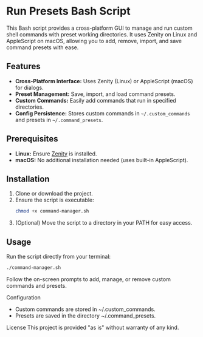 # Run Presets Bash Script

This Bash script provides a cross-platform GUI to manage and run custom shell commands with preset working directories. It uses Zenity on Linux and AppleScript on macOS, allowing you to add, remove, import, and save command presets with ease.

## Features

- **Cross-Platform Interface:** Uses Zenity (Linux) or AppleScript (macOS) for dialogs.
- **Preset Management:** Save, import, and load command presets.
- **Custom Commands:** Easily add commands that run in specified directories.
- **Config Persistence:** Stores custom commands in `~/.custom_commands` and presets in `~/.command_presets`.

## Prerequisites

- **Linux:** Ensure [Zenity](https://help.gnome.org/users/zenity/stable/) is installed.
- **macOS:** No additional installation needed (uses built-in AppleScript).

## Installation

1. Clone or download the project.
2. Ensure the script is executable:
   ```bash
   chmod +x command-manager.sh
   ```
3. (Optional) Move the script to a directory in your PATH for easy access.
## Usage
Run the script directly from your terminal:
   ```bash
   ./command-manager.sh
   ```
Follow the on-screen prompts to add, manage, or remove custom commands and presets.

Configuration
* Custom commands are stored in ~/.custom_commands.
* Presets are saved in the directory ~/.command_presets.

License
This project is provided "as is" without warranty of any kind.


